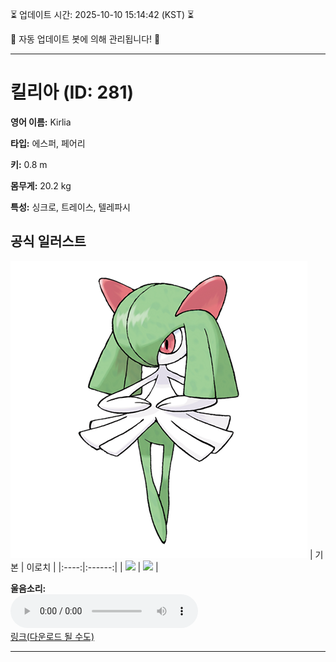 
⏳ 업데이트 시간: 2025-10-10 15:14:42 (KST) ⏳

🤖 자동 업데이트 봇에 의해 관리됩니다! 🤖

---

# 킬리아 (ID: 281)
**영어 이름:** Kirlia

**타입:** 에스퍼, 페어리

**키:** 0.8 m

**몸무게:** 20.2 kg

**특성:** 싱크로, 트레이스, 텔레파시

## 공식 일러스트
![](https://raw.githubusercontent.com/PokeAPI/sprites/master/sprites/pokemon/other/official-artwork/281.png)
| 기본 | 이로치 |
|:----:|:------:|
| <img src="http://play.pokemonshowdown.com/sprites/ani/kirlia.gif" width="200"> | <img src="http://play.pokemonshowdown.com/sprites/ani-shiny/kirlia.gif" width="200"> |

**울음소리:**<br><audio controls src="https://raw.githubusercontent.com/PokeAPI/cries/main/cries/pokemon/latest/281.ogg"></audio><br> [링크(다운로드 될 수도)](https://raw.githubusercontent.com/PokeAPI/cries/main/cries/pokemon/latest/281.ogg)


---
